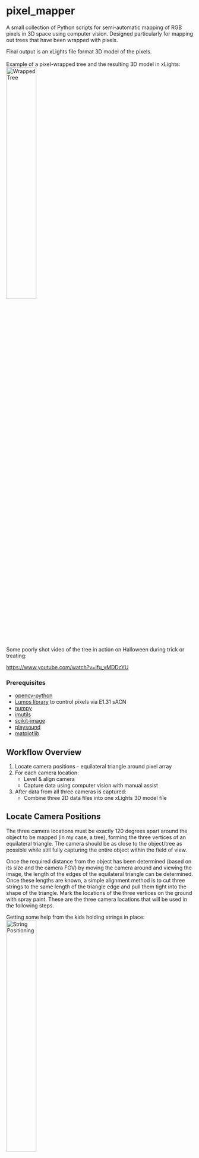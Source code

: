 # pixel_mapper
A small collection of Python scripts for semi-automatic mapping of RGB pixels in 3D space using computer vision.  Designed particularly for mapping out trees that have been wrapped with pixels.

Final output is an xLights file format 3D model of the pixels.
<br>
<br>
Example of a pixel-wrapped tree and the resulting 3D model in xLights:
<br>
<img alt="Wrapped Tree" src="https://github.com/aaknitt/pixel_mapper/blob/main/images/Tree.jpg" width="40%">
<br>
Some poorly shot video of the tree in action on Halloween during trick or treating:

https://www.youtube.com/watch?v=ifu_yMDDcYU

### Prerequisites
* [opencv-python](https://pypi.org/project/opencv-python/)
* [Lumos library](https://github.com/ptone/Lumos) to control pixels via E1.31 sACN
* [numpy](https://numpy.org/)
* [imutils](https://pypi.org/project/imutils/)
* [scikit-image](https://scikit-image.org/)
* [playsound](https://pypi.org/project/playsound/)
* [matplotlib](https://matplotlib.org/)

## Workflow Overview
1. Locate camera positions - equilateral triangle around pixel array
2. For each camera location:
   * Level & align camera
   * Capture data using computer vision with manual assist
3. After data from all three cameras is captured:
   * Combine three 2D data files into one xLights 3D model file

## Locate Camera Positions
The three camera locations must be exactly 120 degrees apart around the object to be mapped (in my case, a tree), forming the three vertices of an equilateral triangle.  The camera should be as close to the object/tree as possible while still fully capturing the entire object within the field of view.  

Once the required distance from the object has been determined (based on its size and the camera FOV) by moving the camera around and viewing the image, the length of the edges of the equilateral triangle can be determined.  Once these lengths are known, a simple alignment method is to cut three strings to the same length of the triangle edge and pull them tight into the shape of the triangle.  Mark the locations of the three vertices on the ground with spray paint.  These are the three camera locations that will be used in the following steps.  

Getting some help from the kids holding strings in place:
<br>
<img alt="String Positioning" src="https://raw.githubusercontent.com/aaknitt/pixel_mapper/main/images/StringPosition.jpg" width="40%">

## Camera Alignment
For correct results when translating the three sets of 2D pixel coordinates into one set of 3D coordinates, the camera must be aligned to point directly at the center of the equilateral triangle from each of its three capture locations.  Additionally, the height of the camera at each location must be the same relative to a fixed reference point (not relative to ground, unless the ground is perfectly flat).

Using a camera tripod is highly recommended, as tripods have adjustments to move the camera in each of the required axis and usually have bubble levels built in to aid in leveling.  

Once the camera has been placed directly over its required position on the tripod, the first step is to get the camera leveled.  Once it has been leveled, the camera_align.py script can be run to aid in rotational and vertical alignment.  You'll need to edit the first two lines of code in camera_align.py to specify the resolution of your camera and its VideoCapture source address (an IP address for a WiFi camera or simply an index for a USB camera).  

### Rotational/Horizontal Alignment
First, place some easily visible objects (5 gallon bucket, for example) at the other two camera locations on the equilateral triangle.  The camera on the tripod needs to be aimed so that its center point is directly between the objects.  

camera_align.py will overlay two yellow vertical lines on the camera image.  The location of these lines can be moved in and out by using the right and left arrow keys on the keyboard.  When properly aligned, these yellow lines should pass directly over the two objects (buckets or whatever) that you've placed at the two other camera locations.  

Note that you'll likely need to re-level the camera as you make rotational adjustments.  It doesn't take much movement to bump things out of level.  
<br>
[Video showing horizontal alignment process using soccer balls as markers](https://github.com/aaknitt/pixel_mapper/blob/main/images/AlignmentHorizontal.mp4)
<br>
<img alt="Horizontal Camera Alignment" src="https://github.com/aaknitt/pixel_mapper/blob/main/images/AlignHorizontal.png" width="40%">

### Vertical Alignment
Once the camera is properly aligned horizontally, the last step is to set its vertical location relative to a fixed object that's visible from all three camera locations.  In my case I manually turned on a single pixel on the tree that I was mapping using the Display Testing function in Falcon Player - FPP.  This pixel was used as my vertical reference point for all three camera locations.  I then raised or lowered the camera on the tripod using the hand crank extension until the horizontal blue overlay line from camer_align.py was directly over the reference pixel.  As before, frequently recheck that the camera remains level in all directions while doing the vertical alignment.  

## Data Capture
pixel_automap.py is used to capture the data.  This script will be run three times, once with the camera at each of the three locations identified above. 

Depending on your controller configuration, you may need to put it into Bridge Mode to allow it to receive sACN packets from pixel_automap.py.

There are a number of configuration elements at the beginning of the script that will need to be modified to fit your setup.  First, the E1.31 sACN Universes need to be configured.  This will be entirely dependent on the number of pixels you're mapping and how you have the Universes set up in your pixel controller.  You'll also need to specify the camera source to use.  You can also optionally specify an output RGB value to use (default is [100,100,100]) when the pixels are turned on and the name of the output CSV file that is created.  

Once pixel_automap.py is configured and run, it will first turn on all of the pixels that have been configured for E1.31 sACN control and show the camera image.  The user can then click points around the pixels to create a polygon that encompasses all of the pixels.  This polygon will be used as a mask when detecting individual pixels.  Bright lights outside of this polygon will be ignored during the detection process.  Left click to create new points on the polygon and right click to end the polygon.  

[Video showing polygon drawing process](https://github.com/aaknitt/pixel_mapper/blob/main/images/DrawPolygon.mp4)
<br>
<img alt="Polygon Drawing" src="https://github.com/aaknitt/pixel_mapper/blob/main/images/DrawPolygon.png" width="40%">

After the polygon has been drawn, pixel_automap.py will turn on each individual pixel one at a time and try to detect its location.  If the script is able to detect the location, it will draw a red circle around the pixel, record the coordinates in the output CSV file, and automatically move to the next pixel.  If it us unable to detect the location of the pixel, it will play a sound on the computer to get your attention.  At this point you have two choices about how to proceed:
1. If you are able to see the location of the pixel, you may click on it.  The coordinates of your click will be used as the pixel location.  
2. If you are unable to see the location of the pixel (it's on the back side of the tree, for example), simply click anywhere outside the masking polygon.  The coordinates of the pixel will be stored as [0,0] in the output CSV file.

[Video showing pixel detection process](https://github.com/aaknitt/pixel_mapper/blob/main/images/Mapping.mp4)
<br>
<img alt="Pixel Mapping" src="https://github.com/aaknitt/pixel_mapper/blob/main/images/Mapping.png" width="40%">

## Data Combining & 3D xLights Model Generation
Once a CSV file has been created for each of the three camera positions, those three CSV files are used by calc_points.py to convert the 2D coordinates captured from each location into a single set of 3D coordinates.  

At the top of the script are several parameters that must be edited:
* **files** - A list of the three CSV data files containing 2D coordinates to combine
* **fov** - Field of view of the camera [degreesHorizontal,degreesVertical]
* **res** - Resolution (in pixels) of the camera [Horizontal, Vertical]
* **xLights_output_scale_factor** - A scaling factor to reduce the size of the xLights output file to a reasonable size
* **outfilename** - File name of the final xLights model file

Strictly speaking, only two camera locations are needed to generate 3D coordinates.  However, because many pixels will be blocked from a single camera location (the tree is not transparent), three positions are used.  

Because there are three camera locations, there are three different combinations of two camera positions that can each be used to generate a set of 3D coordinates (positions 1&2,2&3,3&1).  calc_points.py will calculate a set of 3D coordinates from each 2-camera combination, and then average the three sets of 3D coordinates together to generate the final result.

Three sets of 3D coordinates prior to averaging:
<br>
<img alt="Three 3D data sets" src="https://github.com/aaknitt/pixel_mapper/blob/main/images/Three3D.png" width="40%">
<br>
Combined/averaged coordinate set along with final xLights model:
<br>
<img alt="Final Result" src="https://github.com/aaknitt/pixel_mapper/blob/main/images/xLightsModel.JPG" width="40%">

Once the final set of 3D coordinates has been generated, calc_points.py will then export the final results to an xLights format model file and plot the results for viewing.  

[Video showing mapped tree with effects](https://github.com/aaknitt/pixel_mapper/blob/main/images/FinalResult.mp4)
<br>
<img alt="Final Result with Effects" src="https://github.com/aaknitt/pixel_mapper/blob/main/images/FinalResult.png" width="40%">
